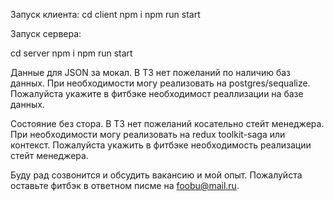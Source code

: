 Запуск клиента:
cd client
npm i
npm run start

Запуск сервера:

cd server
npm i
npm run start

Данные для JSON за мокал. В ТЗ нет пожеланий по наличию баз данных.
При необходимости могу реализовать на postgres/sequalize.
Пожалуйста укажите в фитбэке необходимост реаллизации на базе данных.

Состояние без стора. В ТЗ нет пожеланий косательно стейт менеджера.
При необходимости могу реализовать на redux toolkit-saga или контекст.
Пожалуйста укажить в фитбэке необходимость реализации стейт менеджера.

Буду рад созвонится и обсудить вакансию и мой опыт.
Пожалуйста оставьте фитбэк в ответном писме на foobu@mail.ru.